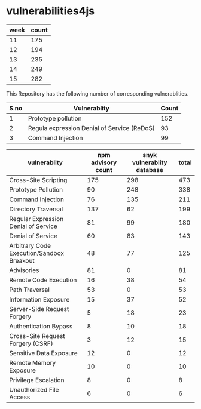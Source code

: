 # vulnerabilities4js

| week | count |
| ---- | ----- |
| 11   | 175   |
| 12   | 194   |
| 13   | 235   |
| 14   | 249   |
| 15   | 282   |


This Repository has the following number of corresponding vulnerablities.

| S.no | Vulnerablity                                | Count |
| ---- | ------------------------------------------- | ----- |
| 1    | Prototype pollution                         | 152   |
| 2    | Regula expression Denial of Service (ReDoS) | 93    |
| 3    | Command Injection                           | 99    |


| vulnerablity                              | npm advisory count | snyk vulnerablity database | total |
| ----------------------------------------- | ------------------ | -------------------------- | ----- |
| Cross-Site Scripting                      | 175                | 298                        | 473   |
| Prototype Pollution                       | 90                 | 248                        | 338   |
| Command Injection                         | 76                 | 135                        | 211   |
| Directory Traversal                       | 137                | 62                         | 199   |
| Regular Expression Denial of Service      | 81                 | 99                         | 180   |
| Denial of Service                         | 60                 | 83                         | 143   |
| Arbitrary Code Execution/Sandbox Breakout | 48                 | 77                         | 125   |
| Advisories                                | 81                 | 0                          | 81    |
| Remote Code Execution                     | 16                 | 38                         | 54    |
| Path Traversal                            | 53                 | 0                          | 53    |
| Information Exposure                      | 15                 | 37                         | 52    |
| Server-Side Request Forgery               | 5                  | 18                         | 23    |
| Authentication Bypass                     | 8                  | 10                         | 18    |
| Cross-Site Request Forgery (CSRF)         | 3                  | 12                         | 15    |
| Sensitive Data Exposure                   | 12                 | 0                          | 12    |
| Remote Memory Exposure                    | 10                 | 0                          | 10    |
| Privilege Escalation                      | 8                  | 0                          | 8     |
| Unauthorized File Access                  | 6                  | 0                          | 6     |



